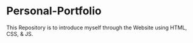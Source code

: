 # Personal-Portfolio
This Repository is to introduce myself through the Website using HTML, CSS, &amp; JS.
